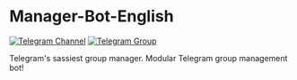 
# Manager-Bot-English

[![Telegram Channel](https://img.shields.io/badge/Updates-Channel-30302f?style=flat&logo=Telegram)](https://t.me/cinemas_kingdom) [![Telegram Group](https://img.shields.io/badge/Support-Group-30302f?style=flat&logo=telegram)](https://t.me/cinemas_kingdom_group)

Telegram's sassiest group manager. Modular Telegram group management bot!
